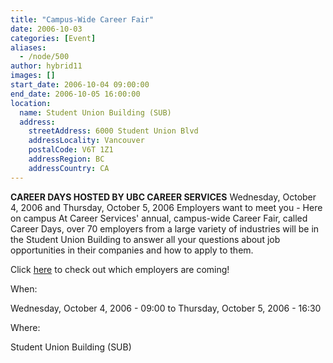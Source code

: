```yaml
---
title: "Campus-Wide Career Fair"
date: 2006-10-03
categories: [Event]
aliases:
  - /node/500
author: hybrid11
images: []
start_date: 2006-10-04 09:00:00
end_date: 2006-10-05 16:00:00
location:
  name: Student Union Building (SUB)
  address:
    streetAddress: 6000 Student Union Blvd
    addressLocality: Vancouver
    postalCode: V6T 1Z1
    addressRegion: BC
    addressCountry: CA
---
```


**CAREER DAYS HOSTED BY UBC CAREER SERVICES**
Wednesday, October 4, 2006 and Thursday, October 5, 2006
Employers want to meet you - Here on campus
At Career Services' annual, campus-wide Career Fair, called Career Days, over 70 employers from a large variety of industries will be
in the Student Union Building to answer all your questions about job opportunities in their companies and how to apply to them.

Click [here](http://www.careers.ubc.ca/events.cfm?page=careerfair&view=participants) to check out which employers are coming!

When:

Wednesday, October 4, 2006 - 09:00 to Thursday, October 5, 2006 - 16:30

Where:

Student Union Building (SUB)

